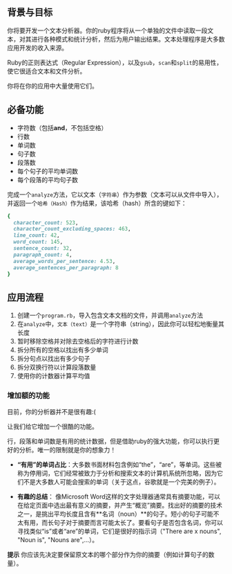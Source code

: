 ## 背景与目标

你将要开发一个文本分析器。你的ruby程序将从一个单独的文件中读取一段文本，对其进行各种模式和统计分析，然后为用户输出结果。文本处理程序是大多数应用开发的收入来源。

Ruby的正则表达式（Regular Expression），以及`gsub`，`scan`和`split`的易用性，使它很适合文本和文件分析。

你将在你的应用中大量使用它们。

## 必备功能

* 字符数（包括**and**，不包括空格）
* 行数
* 单词数
* 句子数
* 段落数
* 每个句子的平均单词数
* 每个段落的平均句子数

完成一个`analyze`方法，它以文本（`字符串`）作为参数（文本可以从文件中导入），并返回一个`哈希（Hash）`作为结果，该哈希（hash）所含的键如下：

```ruby
{
  character_count: 523,
  character_count_excluding_spaces: 463,
  line_count: 42,
  word_count: 145,
  sentence_count: 32,
  paragraph_count: 4,
  average_words_per_sentence: 4.53,
  average_sentences_per_paragraph: 8
}
```

## 应用流程

1. 创建一个`program.rb`，导入包含文本文档的文件，并调用`analyze`方法
2. 在`analyze`中，`文本（text）`是一个字符串（string），因此你可以轻松地衡量其长度
3. 暂时移除空格并对除去空格后的字符进行计数
4. 拆分所有的空格以找出有多少单词
5. 拆分句点以找出有多少句子
6. 拆分双换行符以计算段落数量
7. 使用你的计数器计算平均值


### 增加额的功能

目前，你的分析器并不是很有趣:(

让我们给它增加一个很酷的功能。

行，段落和单词数是有用的统计数据，但是借助ruby的强大功能，你可以执行更好的分析。唯一的限制就是你的想象力！

* **“有用”的单词占比**：大多数书面材料包含例如“the”，“are”，等单词。这些被称为停用词，它们经常被致力于分析和搜索文本的计算机系统所忽略，因为它们不是大多数人可能会搜索的单词（关于这点，谷歌就是一个完美的例子）。

* **有趣的总结**： 像Microsoft Word这样的文字处理器通常具有摘要功能，可以在给定页面中选出最有意义的摘要，并产生“概览”摘要。找出好的摘要的技术之一，是挑出平均长度且含有**名词（noun）**的句子。短小的句子可能不太有用，而长句子对于摘要而言可能太长了。要看句子是否包含名词，你可以寻找类似“is”或者“are”的单词，它们是很好的指示词（"There are x nouns", "Noun is", "Nouns are",...）。

**提示** 你应该先决定要保留原文本的哪个部分作为你的摘要（例如计算句子的数量）。
